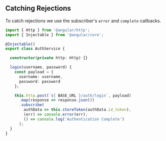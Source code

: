 ## Catching Rejections

To catch rejections we use the subscriber's `error` and `complete` callbacks.

```ts
import { Http } from '@angular/http';
import { Injectable } from '@angular/core';

@Injectable()
export class AuthService {

  constructor(private http: Http) {}

  login(username, password) {
    const payload = {
      username: username,
      password: password
    };

    this.http.post(`${ BASE_URL }/auth/login`, payload)
      .map(response => response.json())
      .subscribe(
        authData => this.storeToken(authData.id_token),
        (err) => console.error(err),
        () => console.log('Authentication Complete')
      );
  }
}
```
